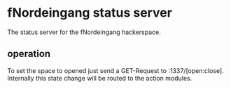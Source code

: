# fNordeingang status server
The status server for the fNordeingang hackerspace.
## operation
To set the space to opened just send a GET-Request to <IP-ADDRESS>:1337/[open:close]. Internally this state change will be routed to the action modules.
